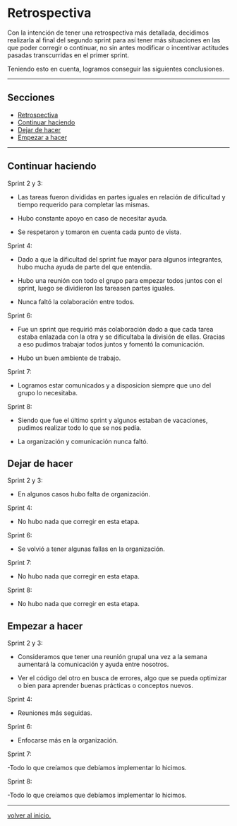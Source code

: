 # Retrospectiva 

Con la intención de tener una retrospectiva más detallada, decidimos realizarla al final del segundo sprint para así tener más situaciones en las que poder corregir o continuar, no sin antes modificar  o incentivar actitudes pasadas transcurridas en el primer sprint.

Teniendo esto en cuenta, logramos conseguir las siguientes conclusiones.

---

## Secciones

- [Retrospectiva](#retrospectiva)
- [Continuar haciendo](#continuar-haciendo)
- [Dejar de hacer](#dejar-de-hacer)
- [Empezar a hacer](#empezar-a-hacer)

---

## Continuar haciendo

Sprint 2 y 3:

- Las tareas fueron divididas en partes iguales en relación de dificultad y tiempo requerido para completar las mismas.

- Hubo constante apoyo en caso de necesitar ayuda.

- Se respetaron y tomaron en cuenta cada punto de vista.

Sprint 4:

- Dado a que la dificultad del sprint fue mayor para algunos integrantes, hubo mucha ayuda de parte del que entendía.

- Hubo una reunión con todo el grupo para empezar todos juntos con el sprint, luego se dividieron las tareasen partes iguales.

- Nunca faltó la colaboración entre todos.

Sprint 6:

- Fue un sprint que requirió más colaboración dado a que cada tarea estaba enlazada con la otra y se dificultaba la división de ellas. Gracias a eso pudimos trabajar todos juntos y fomentó la comunicación.

- Hubo un buen ambiente de trabajo.

Sprint 7:

- Logramos estar comunicados y a disposicion siempre que uno del grupo lo necesitaba.

Sprint 8:

- Siendo que fue el último sprint y algunos estaban de vacaciones, pudimos realizar todo lo que se nos pedía.

- La organización y comunicación nunca faltó.

## Dejar de hacer

Sprint 2 y 3:

- En algunos casos hubo falta de organización.

Sprint 4:

- No hubo nada que corregir en esta etapa.

Sprint 6:

- Se volvió a tener algunas fallas en la organización.

Sprint 7:

- No hubo nada que corregir en esta etapa.

Sprint 8:

- No hubo nada que corregir en esta etapa.

## Empezar a hacer

Sprint 2 y 3:

- Consideramos que tener una reunión grupal una vez a la semana aumentará la comunicación y ayuda entre nosotros.

- Ver el código del otro en busca de errores, algo que se pueda optimizar o bien para aprender buenas prácticas o conceptos nuevos.

Sprint 4:

- Reuniones más seguidas.

Sprint 6:

- Enfocarse más en la organización.

Sprint 7:

-Todo lo que creíamos que debíamos implementar lo hicimos.

Sprint 8:

-Todo lo que creíamos que debíamos implementar lo hicimos.

---

[volver al inicio.](#retrospectiva)